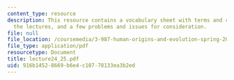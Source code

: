 ```yaml
---
content_type: resource
description: This resource contains a vocabulary sheet with terms and concepts from
  the lectures, and a few problems and issues for consideration.
file: null
file_location: /coursemedia/3-987-human-origins-and-evolution-spring-2006/916b14528669b6e4c10778133ea3b2ed_lecture24_25.pdf
file_type: application/pdf
resourcetype: Document
title: lecture24_25.pdf
uid: 916b1452-8669-b6e4-c107-78133ea3b2ed
---
```

